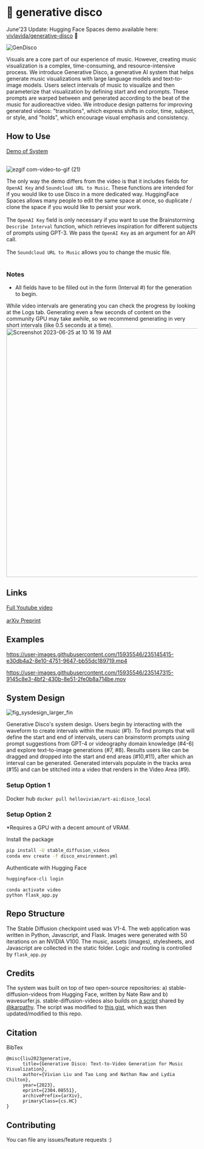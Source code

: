 # 🪩 generative disco

June'23 Update: Hugging Face Spaces demo available here: [vivlavida/generative-disco](https://huggingface.co/spaces/vivlavida/generative-disco) 🌷

![GenDisco](https://user-images.githubusercontent.com/15935546/235154270-3c9d42df-ac39-4472-b0d5-c1e5ae9eb228.gif)



Visuals are a core part of our experience of music. However, creating music visualization is a complex, time-consuming, and resource-intensive process. We introduce Generative Disco, a generative AI system that helps generate music visualizations with large language models and text-to-image models. Users select intervals of music to visualize and then parameterize that visualization by defining start and end prompts. These prompts are warped between and generated according to the beat of the music for audioreactive video. We introduce design patterns for improving generated videos: "transitions", which express shifts in color, time, subject, or style, and "holds", which encourage visual emphasis and consistency.

## How to Use
<a href='https://youtu.be/q22I53jHbuU?t=59'> Demo of System </a> <br><br>

![ezgif com-video-to-gif (21)](https://github.com/hellovivian/generative-disco/assets/15935546/c26ec110-9494-41e0-a31f-88b1f0dd0ead)



The only way the demo differs from the video is that it includes fields for `OpenAI Key` and `Soundcloud URL to Music`. These functions are intended for if you would like to use Disco in a more dedicated way. HuggingFace Spaces allows many people to edit the same space at once, so duplicate / clone the space if you would like to persist your work. <br><br>
The `OpenAI Key` field is only necessary if you want to use the Brainstorming `Describe Interval` function, which retrieves inspiration for different subjects of prompts using GPT-3. We pass the `OpenAI Key` as an argument for an API call. <br><br>
The `Soundcloud URL to Music` allows you to change the music file. <br><br>

### Notes
<ul>
      <li>All fields have to be filled out in the form (Interval #) for the generation to begin.</li>
</ul>

While video intervals are generating you can check the progress by looking at the Logs tab. Generating even a few seconds of content on the community GPU may take awhile, so we recommend generating in very short intervals (like 0.5 seconds at a time).
<img width="655" alt="Screenshot 2023-06-25 at 10 16 19 AM" src="https://github.com/hellovivian/generative-disco/assets/15935546/61d28bce-fb16-499b-8014-179043c642da">



## Links
<a href='https://youtu.be/q22I53jHbuU'> Full Youtube video </a> <br><br>
<a href='https://arxiv.org/abs/2304.08551'> arXiv Preprint </a>

## Examples
https://user-images.githubusercontent.com/15935546/235145415-e30db4a2-8e10-4751-9647-bb55dc189719.mp4

https://user-images.githubusercontent.com/15935546/235147315-9145c8e3-4bf2-430b-8e51-2fe0b8a714be.mov

## System Design
![fig_sysdesign_larger_fin](https://user-images.githubusercontent.com/15935546/235155210-3835148d-72bf-4db7-b8e0-50b0ddfbb147.png)

Generative Disco's system design. Users begin by interacting with the waveform to create intervals within the music (#1). To find prompts that will define the start and end of intervals, users can brainstorm prompts using prompt suggestions from GPT-4 or videography domain knowledge (#4-6) and explore text-to-image generations (#7, #8). Results users like can be dragged and dropped into the start and end areas (#10,#11), after which an interval can be generated. Generated intervals populate in the tracks area (#15) and can be stitched into a video that renders in the Video Area (#9).

### Setup Option 1

Docker hub `docker pull hellovivian/art-ai:disco_local`


### Setup Option 2

*Requires a GPU with a decent amount of VRAM.

Install the package

```bash
pip install -U stable_diffusion_videos
conda env create -f disco_environment.yml
```

Authenticate with Hugging Face

```bash
huggingface-cli login
```

```
conda activate video
python flask_app.py
```

## Repo Structure


The Stable Diffusion checkpoint used was V1-4. The web application was written in Python, Javascript, and Flask. Images were generated with 50 iterations on an NVIDIA V100. The music, assets (images), stylesheets, and Javascript are collected in the static folder. Logic and routing is controlled by `flask_app.py`


## Credits
The system was built on top of two open-source repositories: a) stable-diffusion-videos from Hugging Face, written by Nate Raw and b) wavesurfer.js. stable-diffusion-videos also builds on
[a script](https://gist.github.com/karpathy/00103b0037c5aaea32fe1da1af553355
) shared by [@karpathy](https://github.com/karpathy). The script was modified to [this gist](https://gist.github.com/nateraw/c989468b74c616ebbc6474aa8cdd9e53), which was then updated/modified to this repo. 

## Citation

BibTex 
```
@misc{liu2023generative,
      title={Generative Disco: Text-to-Video Generation for Music Visualization}, 
      author={Vivian Liu and Tao Long and Nathan Raw and Lydia Chilton},
      year={2023},
      eprint={2304.08551},
      archivePrefix={arXiv},
      primaryClass={cs.HC}
}
```

## Contributing 

You can file any issues/feature requests :)


